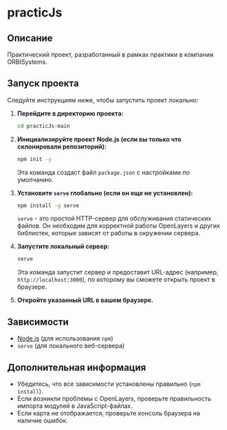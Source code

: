 # practicJs

## Описание

Практический проект, разработанный в рамках практики в компании ORBISystems.

## Запуск проекта

Следуйте инструкциям ниже, чтобы запустить проект локально:

1.  **Перейдите в директорию проекта:**

    ```bash
    cd practicJs-main
    ```

2.  **Инициализируйте проект Node.js (если вы только что склонировали репозиторий):**

    ```bash
    npm init -y
    ```

    Эта команда создаст файл `package.json` с настройками по умолчанию.

3.  **Установите `serve` глобально (если он еще не установлен):**

    ```bash
    npm install -g serve
    ```

    `serve` - это простой HTTP-сервер для обслуживания статических файлов.  Он необходим для корректной работы OpenLayers и других библиотек, которые зависят от работы в окружении сервера.

4.  **Запустите локальный сервер:**

    ```bash
    serve
    ```

    Эта команда запустит сервер и предоставит URL-адрес (например, `http://localhost:3000`), по которому вы сможете открыть проект в браузере.

5.  **Откройте указанный URL в вашем браузере.**

## Зависимости

*   [Node.js](https://nodejs.org/) (для использования `npm`)
*   `serve` (для локального веб-сервера)

## Дополнительная информация

*   Убедитесь, что все зависимости установлены правильно (`npm install`).
*   Если возникли проблемы с OpenLayers, проверьте правильность импорта модулей в JavaScript-файлах.
*   Если карта не отображается, проверьте консоль браузера на наличие ошибок.
